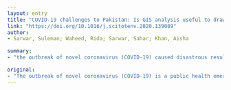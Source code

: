 ```yaml
---
layout: entry
title: "COVID-19 challenges to Pakistan: Is GIS analysis useful to draw solutions?"
link: "https://doi.org/10.1016/j.scitotenv.2020.139089"
author:
- Sarwar, Suleman; Waheed, Rida; Sarwar, Sahar; Khan, Aisha

summary:
- "the outbreak of novel coronavirus (COVID-19) caused disastrous results in more than 100 countries. The ability to detect disease outbreaks in the early stages is a key component of efficient disease control and prevention. Research focuses to develop a transparent user-friendly method to simulate the outbreak data. GIS techniques, resources, and methods can be used in Pakistan for more effective investigation of vulnerable geographical locations."

original:
- "The outbreak of novel coronavirus (COVID-19) is a public health emergency that had caused disastrous results in more than 100 countries. The ability to detect disease outbreaks in the early stages is a key component of efficient disease control and prevention. With the increased availability of electronic health-care data and spatial analysis techniques, there is great potential to develop algorithms to enable more effective disease surveillance. The research focuses to develop a transparent user-friendly method to simulate the outbreak data. The paper describes the GIS tools to identify and define the field of investigation which requires consideration of the strengths and limitations of data collection instruments, facility of locational data collection, accuracy of locational data, and pertinent attributes for understanding disease risk. Using such information, it is quite easy for authorities to locate the highly effected area and take appropriate actions in that particular areas. However, GIS techniques, resources, and methods can be used in Pakistan for more effective investigation of vulnerable geographical locations."
---
```


